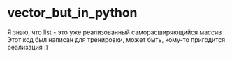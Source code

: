 # vector_but_in_python
Я знаю, что list - это уже реализованный саморасширяющийся массив
Этот код был написан для тренировки, может быть, кому-то пригодится реализация :)

